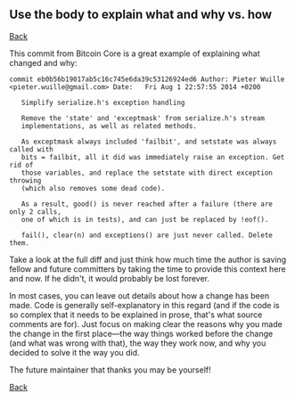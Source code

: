 ## Use the body to explain what and why vs. how

[Back](../gitiquette.md)

This commit from Bitcoin Core is a great example of explaining what changed and
why:

```
commit eb0b56b19017ab5c16c745e6da39c53126924ed6 Author: Pieter Wuille
<pieter.wuille@gmail.com> Date:   Fri Aug 1 22:57:55 2014 +0200

   Simplify serialize.h's exception handling

   Remove the 'state' and 'exceptmask' from serialize.h's stream
   implementations, as well as related methods.

   As exceptmask always included 'failbit', and setstate was always called with
   bits = failbit, all it did was immediately raise an exception. Get rid of
   those variables, and replace the setstate with direct exception throwing
   (which also removes some dead code).

   As a result, good() is never reached after a failure (there are only 2 calls,
   one of which is in tests), and can just be replaced by !eof().

   fail(), clear(n) and exceptions() are just never called. Delete them.
```

Take a look at the full diff and just think how much time the author is saving
fellow and future committers by taking the time to provide this context here
and now. If he didn't, it would probably be lost forever.

In most cases, you can leave out details about how a change has been made. Code
is generally self-explanatory in this regard (and if the code is so complex that
it needs to be explained in prose, that's what source comments are for). Just
focus on making clear the reasons why you made the change in the first place—the
way things worked before the change (and what was wrong with that), the way they
work now, and why you decided to solve it the way you did.

The future maintainer that thanks you may be yourself!

[Back](../gitiquette.md)

